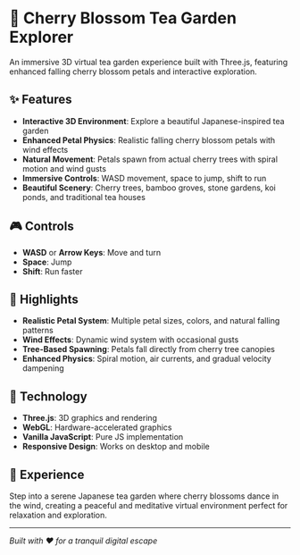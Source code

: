 # 🌸 Cherry Blossom Tea Garden Explorer

An immersive 3D virtual tea garden experience built with Three.js, featuring enhanced falling cherry blossom petals and interactive exploration.

## ✨ Features

- **Interactive 3D Environment**: Explore a beautiful Japanese-inspired tea garden
- **Enhanced Petal Physics**: Realistic falling cherry blossom petals with wind effects
- **Natural Movement**: Petals spawn from actual cherry trees with spiral motion and wind gusts
- **Immersive Controls**: WASD movement, space to jump, shift to run
- **Beautiful Scenery**: Cherry trees, bamboo groves, stone gardens, koi ponds, and traditional tea houses

## 🎮 Controls

- **WASD** or **Arrow Keys**: Move and turn
- **Space**: Jump
- **Shift**: Run faster

## 🌟 Highlights

- **Realistic Petal System**: Multiple petal sizes, colors, and natural falling patterns
- **Wind Effects**: Dynamic wind system with occasional gusts
- **Tree-Based Spawning**: Petals fall directly from cherry tree canopies
- **Enhanced Physics**: Spiral motion, air currents, and gradual velocity dampening

## 🚀 Technology

- **Three.js**: 3D graphics and rendering
- **WebGL**: Hardware-accelerated graphics
- **Vanilla JavaScript**: Pure JS implementation
- **Responsive Design**: Works on desktop and mobile

## 🌸 Experience

Step into a serene Japanese tea garden where cherry blossoms dance in the wind, creating a peaceful and meditative virtual environment perfect for relaxation and exploration.

---

*Built with ❤️ for a tranquil digital escape*